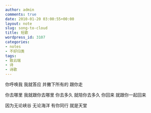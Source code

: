```yaml
---
author: admin
comments: true
date: 2010-01-20 03:00:55+00:00
layout: note
slug: song-to-cloud
title: 短歌
wordpress_id: 3107
categories:
- notes
- 不好归类
tags:
- 致云端
- 诗
- 诗歌
---
```


你呼唤我
我就答应
并撇下所有的
跟你走

你去哪里
我就跟你去哪里
你去多久
就陪你去多久
你回来
就跟你一起回来

因为无论峡谷
无论海洋
有你同行
就是天堂 
